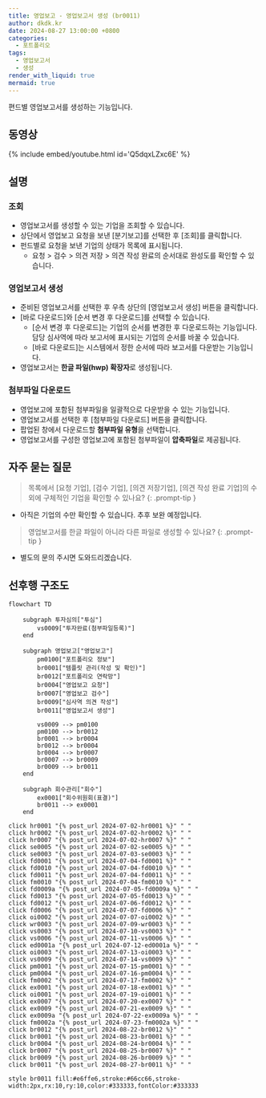 ```yaml
---
title: 영업보고 - 영업보고서 생성 (br0011)
author: dkdk.kr
date: 2024-08-27 13:00:00 +0800
categories:
  - 포트폴리오
tags:
  - 영업보고서
  - 생성
render_with_liquid: true
mermaid: true
---
```

편드별 영업보고서를 생성하는 기능입니다. 

## 동영상

{% include embed/youtube.html id='Q5dqxLZxc6E' %}

## 설명

### 조회
- 영업보고서를 생성할 수 있는 기업을 조회할 수 있습니다.
- 상단에서 영업보고 요청을 보낸 [분기보고]를 선택한 후 [조회]를 클릭합니다.
- 펀드별로 요청을 보낸 기업의 상태가 목록에 표시됩니다. 
	- 요청 > 검수 > 의견 저장 > 의견 작성 완료의 순서대로 완성도를 확인할 수 있습니다.
### 영업보고서 생성
- 준비된 영업보고서를 선택한 후 우측 상단의 [영업보고서 생성] 버튼을 클릭합니다.
- [바로 다운로드]와 [순서 변경 후 다운로드]를 선택할 수 있습니다.
	- [순서 변경 후 다운로드]는 기업의 순서를 변경한 후 다운로드하는 기능입니다. 담당 심사역에 따라 보고서에 표시되는 기업의 순서를 바꿀 수 있습니다.
	- [바로 다운로드]는 시스템에서 정한 순서에 따라 보고서를 다운받는 기능입니다. 
- 영업보고서는 **한글 파일(hwp) 확장자**로 생성됩니다.
### 첨부파일 다운로드
- 영업보고에 포함된 첨부파일을 일괄적으로 다운받을 수 있는 기능입니다.
- 영업보고서를 선택한 후 [첨부파일 다운로드] 버튼을 클릭합니다. 
- 팝업된 창에서 다운로드할 **첨부파일 유형**을 선택합니다.
- 영업보고서를 구성한 영업보고에 포함된 첨부파일이 **압축파일**로 제공됩니다.

## 자주 묻는 질문

> 목록에서 [요청 기업], [검수 기업], [의견 저장기업], [의견 작성 완료 기업]의 수 외에 구체적인 기업을 확인할 수 있나요?
{: .prompt-tip }

- 아직은 기업의 수만 확인할 수 있습니다. 추후 보완 예정입니다.

> 영업보고서를 한글 파일이 아니라 다른 파일로 생성할 수 있나요?
{: .prompt-tip }

- 별도의 문의 주시면 도와드리겠습니다.

## 선후행 구조도
```mermaid
flowchart TD

    subgraph 투자심의["투심"]
        vs0009["투자완료(첨부파일등록)"]
    end

    subgraph 영업보고["영업보고"]
        pm0100["포트폴리오 정보"]
        br0001["템플릿 관리(작성 및 확인)"]
        br0012["포트폴리오 연락망"]
        br0004["영업보고 요청"]
        br0007["영업보고 검수"]
        br0009["심사역 의견 작성"]
        br0011["영업보고서 생성"]

        vs0009 --> pm0100
        pm0100 --> br0012
        br0001 --> br0004
        br0012 --> br0004
        br0004 --> br0007
        br0007 --> br0009
        br0009 --> br0011
    end

    subgraph 회수관리["회수"]
        ex0001["회수위원회(표결)"]
        br0011 --> ex0001
    end

click hr0001 "{% post_url 2024-07-02-hr0001 %}" " "
click hr0002 "{% post_url 2024-07-02-hr0002 %}" " "
click hr0007 "{% post_url 2024-07-02-hr0007 %}" " "
click se0005 "{% post_url 2024-07-02-se0005 %}" " "
click se0003 "{% post_url 2024-07-03-se0003 %}" " "
click fd0001 "{% post_url 2024-07-04-fd0001 %}" " "
click fd0010 "{% post_url 2024-07-04-fd0010 %}" " "
click fd0011 "{% post_url 2024-07-04-fd0011 %}" " "
click fm0010 "{% post_url 2024-07-04-fm0010 %}" " "
click fd0009a "{% post_url 2024-07-05-fd0009a %}" " "
click fd0013 "{% post_url 2024-07-05-fd0013 %}" " "
click fd0012 "{% post_url 2024-07-06-fd0012 %}" " "
click fd0006 "{% post_url 2024-07-07-fd0006 %}" " "
click oi0002 "{% post_url 2024-07-07-oi0002 %}" " "
click wr0003 "{% post_url 2024-07-09-wr0003 %}" " "
click vs0003 "{% post_url 2024-07-10-vs0003 %}" " "
click vs0006 "{% post_url 2024-07-11-vs0006 %}" " "
click ed0001a "{% post_url 2024-07-12-ed0001a %}" " "
click oi0003 "{% post_url 2024-07-13-oi0003 %}" " "
click vs0009 "{% post_url 2024-07-14-vs0009 %}" " "
click pm0001 "{% post_url 2024-07-15-pm0001 %}" " "
click pm0004 "{% post_url 2024-07-16-pm0004 %}" " "
click fm0002 "{% post_url 2024-07-17-fm0002 %}" " "
click ex0001 "{% post_url 2024-07-18-ex0001 %}" " "
click oi0001 "{% post_url 2024-07-19-oi0001 %}" " "
click ex0007 "{% post_url 2024-07-20-ex0007 %}" " "
click ex0009 "{% post_url 2024-07-21-ex0009 %}" " "
click ex0009a "{% post_url 2024-07-22-ex0009a %}" " "
click fm0002a "{% post_url 2024-07-23-fm0002a %}" " "
click br0012 "{% post_url 2024-08-22-br0012 %}" " "
click br0001 "{% post_url 2024-08-23-br0001 %}" " "
click br0004 "{% post_url 2024-08-24-br0004 %}" " "
click br0007 "{% post_url 2024-08-25-br0007 %}" " "
click br0009 "{% post_url 2024-08-26-br0009 %}" " "
click br0011 "{% post_url 2024-08-27-br0011 %}" " "

style br0011 fill:#e6ffe6,stroke:#66cc66,stroke-width:2px,rx:10,ry:10,color:#333333,fontColor:#333333


```